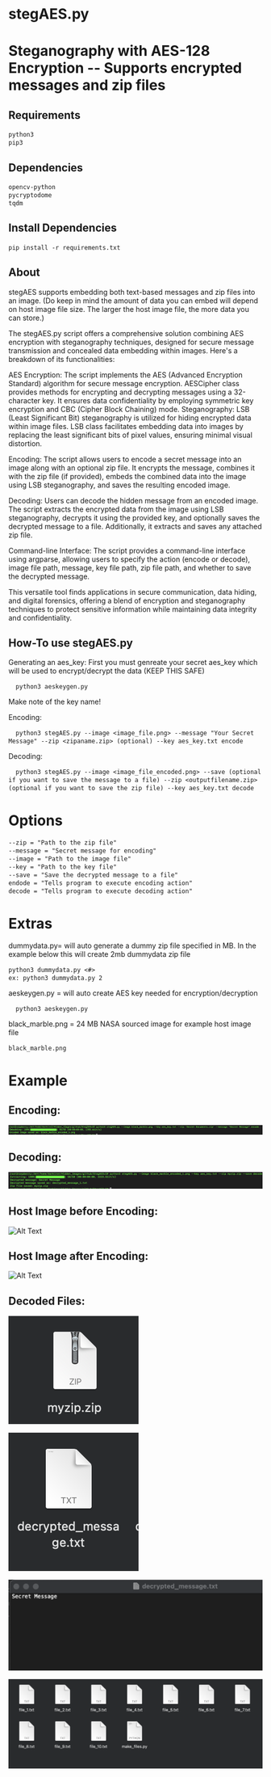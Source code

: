 # stegAES.py
# Steganography with AES-128 Encryption -- Supports encrypted messages and zip files

## Requirements

    python3 
    pip3 

## Dependencies 

    opencv-python
    pycryptodome
    tqdm

## Install Dependencies 

    pip install -r requirements.txt

## About

stegAES supports embedding both text-based messages and zip files into an image. (Do keep in mind the amount of data you can embed will depend on host image file size. The larger the host image file, the more data you can store.) 

The stegAES.py script offers a comprehensive solution combining AES encryption with steganography techniques, designed for secure message transmission and concealed data embedding within images. Here's a breakdown of its functionalities:

AES Encryption: The script implements the AES (Advanced Encryption Standard) algorithm for secure message encryption. AESCipher class provides methods for encrypting and decrypting messages using a 32-character key. It ensures data confidentiality by employing symmetric key encryption and CBC (Cipher Block Chaining) mode.
Steganography: LSB (Least Significant Bit) steganography is utilized for hiding encrypted data within image files. LSB class facilitates embedding data into images by replacing the least significant bits of pixel values, ensuring minimal visual distortion.

Encoding: The script allows users to encode a secret message into an image along with an optional zip file. It encrypts the message, combines it with the zip file (if provided), embeds the combined data into the image using LSB steganography, and saves the resulting encoded image.

Decoding: Users can decode the hidden message from an encoded image. The script extracts the encrypted data from the image using LSB steganography, decrypts it using the provided key, and optionally saves the decrypted message to a file. Additionally, it extracts and saves any attached zip file.

Command-line Interface: The script provides a command-line interface using argparse, allowing users to specify the action (encode or decode), image file path, message, key file path, zip file path, and whether to save the decrypted message.

This versatile tool finds applications in secure communication, data hiding, and digital forensics, offering a blend of encryption and steganography techniques to protect sensitive information while maintaining data integrity and confidentiality.


## How-To use stegAES.py

  Generating an aes_key: First you must genreate your secret aes_key which will be used to encrypt/decrypt the data (KEEP THIS SAFE)

      python3 aeskeygen.py
  Make note of the key name!

  Encoding: 

      python3 stegAES.py --image <image_file.png> --message "Your Secret Message" --zip <zipaname.zip> (optional) --key aes_key.txt encode

  Decoding: 

      python3 stegAES.py --image <image_file_encoded.png> --save (optional if you want to save the message to a file) --zip <outputfilename.zip> (optional if you want to save the zip file) --key aes_key.txt decode 

# Options

    --zip = "Path to the zip file"
    --message = "Secret message for encoding"
    --image = "Path to the image file"
    --key = "Path to the key file"
    --save = "Save the decrypted message to a file"
    endode = "Tells program to execute encoding action"
    decode = "Tells program to execute decoding action"

# Extras 

dummydata.py= will auto generate a dummy zip file specified in MB. In the example below this will create 2mb dummydata zip file 

    python3 dummydata.py <#>
    ex: python3 dummydata.py 2

aeskeygen.py = will auto create AES key needed for encryption/decryption

      python3 aeskeygen.py 


black_marble.png = 24 MB NASA sourced image for example host image file 

    black_marble.png 

# Example

## Encoding:
![Alt Text](https://github.com/darkiron71/stegAES/blob/main/Encoding_example.png)

## Decoding:
![Alt Text](https://github.com/darkiron71/stegAES/blob/main/Decoding_example.png)

## Host Image before Encoding: 
![Alt Text](https://github.com/darkiron71/stegAES/blob/main/black_marble.png)

## Host Image after Encoding:
![Alt Text](https://github.com/darkiron71/stegAES/blob/main/black_marble_encoded_1.png)

## Decoded Files: 

![Alt Text](https://github.com/darkiron71/stegAES/blob/main/Decoded_zip.png)


![Alt Text](https://github.com/darkiron71/stegAES/blob/main/Secret_message_file.png)


![Alt Text](https://github.com/darkiron71/stegAES/blob/main/Secret_Message_decoded_file.png)


![Alt Text](https://github.com/darkiron71/stegAES/blob/main/Files_inside_zip.png)
